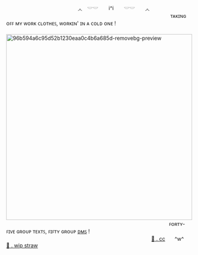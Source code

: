 ㅤㅤㅤㅤㅤㅤㅤㅤㅤㅤㅤㅤㅤㅤㅤ◞◟　𓎟𓎟　 i^i　　𓎟𓎟　　◞◟ㅤㅤㅤㅤㅤㅤㅤㅤㅤㅤㅤㅤㅤㅤㅤㅤㅤㅤㅤㅤㅤㅤㅤㅤㅤㅤㅤㅤㅤㅤㅤㅤㅤㅤㅤㅤㅤㅤㅤㅤㅤㅤㅤ
ᴛᴀᴋɪɴɢ ᴏꜰꜰ ᴍʏ ᴡᴏʀᴋ ᴄʟᴏᴛʜᴇꜱ, ᴡᴏʀᴋɪɴ' ɪɴ ᴀ ᴄᴏʟᴅ ᴏɴᴇ !
ㅤ ㅤㅤㅤㅤㅤㅤㅤㅤㅤㅤㅤㅤㅤㅤㅤㅤㅤㅤㅤㅤㅤㅤㅤㅤㅤㅤㅤㅤㅤㅤㅤ<img width="500" height="500" alt="96b594a6c95d52b1230eaa0c4b6a685d-removebg-preview" src="https://github.com/user-attachments/assets/6ef3433c-2a31-4a2a-a991-1b4d86ff52f0" />
ㅤㅤㅤㅤㅤㅤㅤㅤㅤㅤㅤㅤㅤㅤㅤㅤㅤㅤㅤㅤㅤㅤㅤㅤㅤㅤㅤㅤㅤㅤㅤㅤㅤㅤꜰᴏʀᴛʏ-ꜰɪᴠᴇ ɢʀᴏᴜᴘ ᴛᴇxᴛꜱ, ꜰɪꜰᴛʏ ɢʀᴏᴜᴘ [ᴅᴍꜱ](https://open.spotify.com/track/69LIySpilrFIeilJ6RrIAt?si=ed8dd0e6e9034876) !ㅤㅤㅤㅤㅤㅤㅤㅤㅤㅤㅤㅤㅤㅤㅤㅤㅤㅤㅤㅤㅤㅤㅤㅤㅤㅤㅤㅤㅤㅤㅤㅤㅤㅤㅤㅤㅤㅤ ㅤㅤㅤㅤㅤㅤㅤㅤㅤㅤㅤㅤㅤ[🦴 . cc](https://pronouns.cc/@fossiIs)ㅤㅤ^w^ㅤㅤ[🦕 . wip straw](https://fossilcakes.straw.page/)
